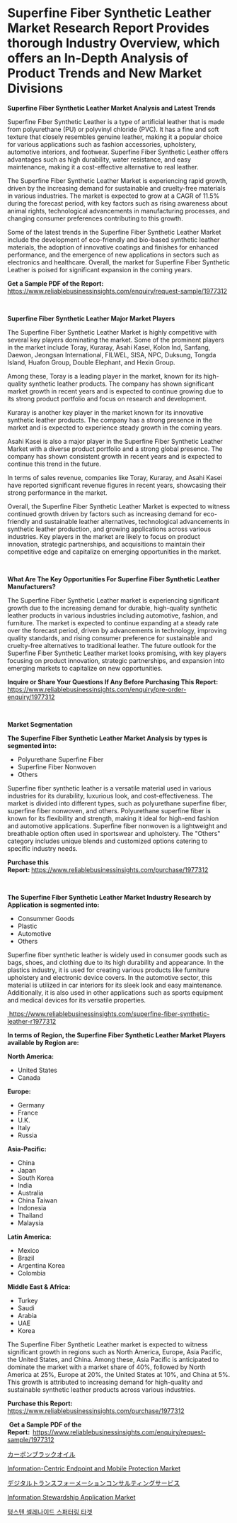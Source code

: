 <p><h1>Superfine Fiber Synthetic Leather Market Research Report Provides thorough Industry Overview, which offers an In-Depth Analysis of Product Trends and New Market Divisions</h1></p><p><strong>Superfine Fiber Synthetic Leather Market Analysis and Latest Trends</strong></p>
<p><p>Superfine Fiber Synthetic Leather is a type of artificial leather that is made from polyurethane (PU) or polyvinyl chloride (PVC). It has a fine and soft texture that closely resembles genuine leather, making it a popular choice for various applications such as fashion accessories, upholstery, automotive interiors, and footwear. Superfine Fiber Synthetic Leather offers advantages such as high durability, water resistance, and easy maintenance, making it a cost-effective alternative to real leather.</p><p>The Superfine Fiber Synthetic Leather Market is experiencing rapid growth, driven by the increasing demand for sustainable and cruelty-free materials in various industries. The market is expected to grow at a CAGR of 11.5% during the forecast period, with key factors such as rising awareness about animal rights, technological advancements in manufacturing processes, and changing consumer preferences contributing to this growth.</p><p>Some of the latest trends in the Superfine Fiber Synthetic Leather Market include the development of eco-friendly and bio-based synthetic leather materials, the adoption of innovative coatings and finishes for enhanced performance, and the emergence of new applications in sectors such as electronics and healthcare. Overall, the market for Superfine Fiber Synthetic Leather is poised for significant expansion in the coming years.</p></p>
<p><strong>Get a Sample PDF of the Report:&nbsp;</strong> <a href="https://www.reliablebusinessinsights.com/enquiry/request-sample/1977312">https://www.reliablebusinessinsights.com/enquiry/request-sample/1977312</a></p>
<p>&nbsp;</p>
<p><strong>Superfine Fiber Synthetic Leather Major Market Players</strong></p>
<p><p>The Superfine Fiber Synthetic Leather Market is highly competitive with several key players dominating the market. Some of the prominent players in the market include Toray, Kuraray, Asahi Kasei, Kolon Ind, Sanfang, Daewon, Jeongsan International, FILWEL, SISA, NPC, Duksung, Tongda Island, Huafon Group, Double Elephant, and Hexin Group.</p><p>Among these, Toray is a leading player in the market, known for its high-quality synthetic leather products. The company has shown significant market growth in recent years and is expected to continue growing due to its strong product portfolio and focus on research and development.</p><p>Kuraray is another key player in the market known for its innovative synthetic leather products. The company has a strong presence in the market and is expected to experience steady growth in the coming years.</p><p>Asahi Kasei is also a major player in the Superfine Fiber Synthetic Leather Market with a diverse product portfolio and a strong global presence. The company has shown consistent growth in recent years and is expected to continue this trend in the future.</p><p>In terms of sales revenue, companies like Toray, Kuraray, and Asahi Kasei have reported significant revenue figures in recent years, showcasing their strong performance in the market.</p><p>Overall, the Superfine Fiber Synthetic Leather Market is expected to witness continued growth driven by factors such as increasing demand for eco-friendly and sustainable leather alternatives, technological advancements in synthetic leather production, and growing applications across various industries. Key players in the market are likely to focus on product innovation, strategic partnerships, and acquisitions to maintain their competitive edge and capitalize on emerging opportunities in the market.</p></p>
<p>&nbsp;</p>
<p><strong>What Are The Key Opportunities For Superfine Fiber Synthetic Leather Manufacturers?</strong></p>
<p><p>The Superfine Fiber Synthetic Leather market is experiencing significant growth due to the increasing demand for durable, high-quality synthetic leather products in various industries including automotive, fashion, and furniture. The market is expected to continue expanding at a steady rate over the forecast period, driven by advancements in technology, improving quality standards, and rising consumer preference for sustainable and cruelty-free alternatives to traditional leather. The future outlook for the Superfine Fiber Synthetic Leather market looks promising, with key players focusing on product innovation, strategic partnerships, and expansion into emerging markets to capitalize on new opportunities.</p></p>
<p><strong>Inquire or Share Your Questions If Any Before Purchasing This Report:</strong> <a href="https://www.reliablebusinessinsights.com/enquiry/pre-order-enquiry/1977312">https://www.reliablebusinessinsights.com/enquiry/pre-order-enquiry/1977312</a></p>
<p>&nbsp;</p>
<p><strong>Market Segmentation</strong></p>
<p><strong>The Superfine Fiber Synthetic Leather Market Analysis by types is segmented into:</strong></p>
<p><ul><li>Polyurethane Superfine Fiber</li><li>Superfine Fiber Nonwoven</li><li>Others</li></ul></p>
<p><p>Superfine fiber synthetic leather is a versatile material used in various industries for its durability, luxurious look, and cost-effectiveness. The market is divided into different types, such as polyurethane superfine fiber, superfine fiber nonwoven, and others. Polyurethane superfine fiber is known for its flexibility and strength, making it ideal for high-end fashion and automotive applications. Superfine fiber nonwoven is a lightweight and breathable option often used in sportswear and upholstery. The "Others" category includes unique blends and customized options catering to specific industry needs.</p></p>
<p><strong>Purchase this Report:&nbsp;</strong><a href="https://www.reliablebusinessinsights.com/purchase/1977312">https://www.reliablebusinessinsights.com/purchase/1977312</a></p>
<p>&nbsp;</p>
<p><strong>The Superfine Fiber Synthetic Leather Market Industry Research by Application is segmented into:</strong></p>
<p><ul><li>Consummer Goods</li><li>Plastic</li><li>Automotive</li><li>Others</li></ul></p>
<p><p>Superfine fiber synthetic leather is widely used in consumer goods such as bags, shoes, and clothing due to its high durability and appearance. In the plastics industry, it is used for creating various products like furniture upholstery and electronic device covers. In the automotive sector, this material is utilized in car interiors for its sleek look and easy maintenance. Additionally, it is also used in other applications such as sports equipment and medical devices for its versatile properties.</p></p>
<p><a href="https://www.reliablebusinessinsights.com/superfine-fiber-synthetic-leather-r1977312">&nbsp;https://www.reliablebusinessinsights.com/superfine-fiber-synthetic-leather-r1977312</a></p>
<p><strong>In terms of Region, the Superfine Fiber Synthetic Leather Market Players available by Region are:</strong></p>
<p>
    <p> <strong> North America: </strong>
        <ul>
            <li>United States</li>
            <li>Canada</li>
        </ul>
        </p> 
    <p> <strong> Europe: </strong>
        <ul>
            <li>Germany</li>
            <li>France</li>
            <li>U.K.</li>
            <li>Italy</li>
            <li>Russia</li>
        </ul>
        </p> 
    <p> <strong> Asia-Pacific: </strong>
        <ul>
            <li>China</li>
            <li>Japan</li>
            <li>South Korea</li>
            <li>India</li>
            <li>Australia</li>
            <li>China Taiwan</li>
            <li>Indonesia</li>
            <li>Thailand</li>
            <li>Malaysia</li>
        </ul>
        </p> 
    <p> <strong> Latin America: </strong>
        <ul>
            <li>Mexico</li>
            <li>Brazil</li>
            <li>Argentina Korea</li>
            <li>Colombia</li>
        </ul>
        </p> 
    <p> <strong> Middle East & Africa: </strong>
        <ul>
            <li>Turkey</li>
            <li>Saudi</li>
            <li>Arabia</li>
            <li>UAE</li>
            <li>Korea</li>
        </ul>
    </p>
    </p>
<p><p>The Superfine Fiber Synthetic Leather market is expected to witness significant growth in regions such as North America, Europe, Asia Pacific, the United States, and China. Among these, Asia Pacific is anticipated to dominate the market with a market share of 40%, followed by North America at 25%, Europe at 20%, the United States at 10%, and China at 5%. This growth is attributed to increasing demand for high-quality and sustainable synthetic leather products across various industries.</p></p>
<p><strong>Purchase this Report: </strong><a href="https://www.reliablebusinessinsights.com/purchase/1977312">https://www.reliablebusinessinsights.com/purchase/1977312</a></p>
<p>&nbsp;<strong>Get a Sample PDF of the Report:&nbsp;&nbsp;</strong><a href="https://www.reliablebusinessinsights.com/enquiry/request-sample/1977312">https://www.reliablebusinessinsights.com/enquiry/request-sample/1977312</a></p>
<p><strong></strong></p>
<p><p><a href="https://medium.com/@idellamante2023/%E7%82%AD%E9%BB%92%E6%B2%B9%E5%B8%82%E5%A0%B4%E3%81%AE%E8%A6%8F%E6%A8%A1%E3%81%AF-%E3%82%B0%E3%83%AD%E3%83%BC%E3%83%90%E3%83%AB%E7%94%A3%E6%A5%AD%E3%81%AB%E3%81%8A%E3%81%91%E3%82%8B%E6%9C%80%E9%81%A9%E3%81%AA%E3%83%9E%E3%83%BC%E3%82%B1%E3%83%86%E3%82%A3%E3%83%B3%E3%82%B0%E3%83%81%E3%83%A3%E3%83%8D%E3%83%AB%E3%82%92%E7%A4%BA%E3%81%97%E3%81%A6%E3%81%84%E3%81%BE%E3%81%99-9f449f531614">カーボンブラックオイル</a></p><p><a href="https://github.com/gamblestampleyjenny50m5sl6/Market-Research-Report-List-3/blob/main/information-centric-endpoint-and-mobile-protection-market.md">Information-Centric Endpoint and Mobile Protection Market</a></p><p><a href="https://medium.com/@annchovey2023/%E3%83%87%E3%82%B8%E3%82%BF%E3%83%AB%E3%83%88%E3%83%A9%E3%83%B3%E3%82%B9%E3%83%95%E3%82%A9%E3%83%BC%E3%83%A1%E3%83%BC%E3%82%B7%E3%83%A7%E3%83%B3%E3%82%B3%E3%83%B3%E3%82%B5%E3%83%AB%E3%83%86%E3%82%A3%E3%83%B3%E3%82%B0%E3%82%B5%E3%83%BC%E3%83%93%E3%82%B9%E5%B8%82%E5%A0%B4-%E7%AB%B6%E4%BA%89%E5%88%86%E6%9E%90-%E5%B8%82%E5%A0%B4%E5%8B%95%E5%90%91-2031%E5%B9%B4%E3%81%BE%E3%81%A7%E3%81%AE%E4%BA%88%E6%B8%AC-c640e8c1cb5f">デジタルトランスフォーメーションコンサルティングサービス</a></p><p><a href="https://github.com/wwwkeltoum/Market-Research-Report-List-4/blob/main/information-stewardship-application-market.md">Information Stewardship Application Market</a></p><p><a href="https://medium.com/@matthiasdkins856/%ED%85%85%EC%8A%A4%ED%85%90-%EC%85%80%EB%A0%88%EB%82%98%EC%9D%B4%EB%93%9C-%EC%8A%A4%ED%8D%BC%ED%84%B0%EB%A7%81-%ED%83%80%EA%B2%9F-%EC%8B%9C%EC%9E%A5-%EC%9C%A0%ED%98%95-%EC%9D%91%EC%9A%A9-%EB%B0%8F-%EC%A7%80%EB%A6%AC%EC%97%90-%EB%8C%80%ED%95%9C-%ED%8F%AC%EA%B4%84%EC%A0%81-%ED%8F%89%EA%B0%80-b68c77c75438">텅스텐 셀레나이드 스퍼터링 타겟</a></p></p>